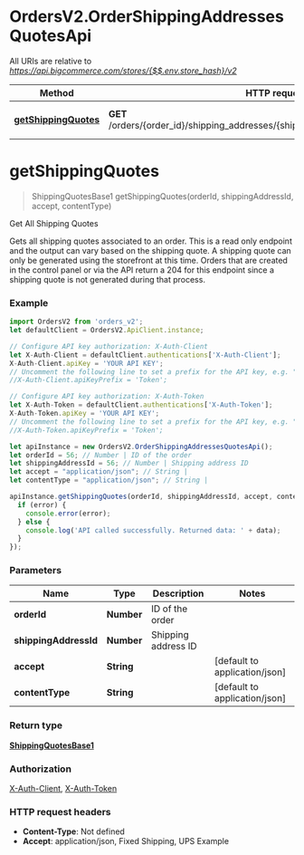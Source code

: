 # OrdersV2.OrderShippingAddressesQuotesApi

All URIs are relative to *https://api.bigcommerce.com/stores/{$$.env.store_hash}/v2*

Method | HTTP request | Description
------------- | ------------- | -------------
[**getShippingQuotes**](OrderShippingAddressesQuotesApi.md#getShippingQuotes) | **GET** /orders/{order_id}/shipping_addresses/{shipping_address_id}/shipping_quotes | Get All Shipping Quotes

<a name="getShippingQuotes"></a>
# **getShippingQuotes**
> ShippingQuotesBase1 getShippingQuotes(orderId, shippingAddressId, accept, contentType)

Get All Shipping Quotes

Gets all shipping quotes associated to an order.  This is a read only endpoint and the output can vary based on the shipping quote. A shipping quote can only be generated using the storefront at this time. Orders that are created in the control panel or via the API return a 204 for this endpoint since a shipping quote is not generated during that process.

### Example
```javascript
import OrdersV2 from 'orders_v2';
let defaultClient = OrdersV2.ApiClient.instance;

// Configure API key authorization: X-Auth-Client
let X-Auth-Client = defaultClient.authentications['X-Auth-Client'];
X-Auth-Client.apiKey = 'YOUR API KEY';
// Uncomment the following line to set a prefix for the API key, e.g. "Token" (defaults to null)
//X-Auth-Client.apiKeyPrefix = 'Token';

// Configure API key authorization: X-Auth-Token
let X-Auth-Token = defaultClient.authentications['X-Auth-Token'];
X-Auth-Token.apiKey = 'YOUR API KEY';
// Uncomment the following line to set a prefix for the API key, e.g. "Token" (defaults to null)
//X-Auth-Token.apiKeyPrefix = 'Token';

let apiInstance = new OrdersV2.OrderShippingAddressesQuotesApi();
let orderId = 56; // Number | ID of the order
let shippingAddressId = 56; // Number | Shipping address ID
let accept = "application/json"; // String | 
let contentType = "application/json"; // String | 

apiInstance.getShippingQuotes(orderId, shippingAddressId, accept, contentType, (error, data, response) => {
  if (error) {
    console.error(error);
  } else {
    console.log('API called successfully. Returned data: ' + data);
  }
});
```

### Parameters

Name | Type | Description  | Notes
------------- | ------------- | ------------- | -------------
 **orderId** | **Number**| ID of the order | 
 **shippingAddressId** | **Number**| Shipping address ID | 
 **accept** | **String**|  | [default to application/json]
 **contentType** | **String**|  | [default to application/json]

### Return type

[**ShippingQuotesBase1**](ShippingQuotesBase1.md)

### Authorization

[X-Auth-Client](../README.md#X-Auth-Client), [X-Auth-Token](../README.md#X-Auth-Token)

### HTTP request headers

 - **Content-Type**: Not defined
 - **Accept**: application/json, Fixed Shipping, UPS Example

